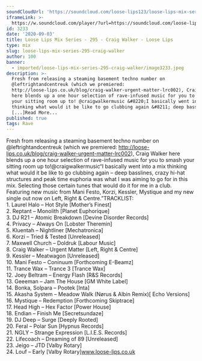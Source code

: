 ```yaml
---
soundCloudUrl: 'https://soundcloud.com/loose-lips123/loose-lips-mix-series-295-craig-walker'
iframeLink: >-
  https://w.soundcloud.com/player/?url=https://soundcloud.com/loose-lips123/loose-lips-mix-series-295-craig-walker&color=00aabb&auto_play=false&hide_related=false&show_comments=true&show_user=true&show_reposts=false
id: 3233
date: '2020-09-03'
title: Loose Lips Mix Series - 295 - Craig Walker - Loose Lips
type: mix
slug: loose-lips-mix-series-295-craig-walker
author: 100
banner:
  - imported/loose-lips-mix-series-295-craig-walker/image3233.jpeg
description: >-
  Fresh from releasing a steaming basement techno number on
  @leftrightandcentreuk (which we premiered:
  http://loose-lips.co.uk/blog/craig-walker-urgent-matter-lrc002), Craig Walker
  here blends up a one hour selection of rave-infused music for you to smash
  your sitting room up to! @craigwalkermusic &#8220;I basically went into a mix
  thinking what would it be like to go clubbing again &#8211; deep basslines,
  [...]Read More...
published: true
tags: Rave
---
```

Fresh from releasing a steaming basement techno number on @leftrightandcentreuk (which we premiered: http://loose-lips.co.uk/blog/craig-walker-urgent-matter-lrc002), Craig Walker here blends up a one hour selection of rave-infused music for you to smash your sitting room up to!@craigwalkermusic“I basically went into a mix thinking what would it be like to go clubbing again – deep basslines, crazy hi-hat structures and peak time euphoria was what I was aiming to go for in this mix. Selecting those certain tunes that would do it for me in a club. Featuring new music from Mani Festo, Korzi, Kessler, Mystique and my new single out now on Left, Right & Centre.”TRACKLIST:  
1\. Laurel Halo – Hot Style \[Mother’s Finest\]  
2\. Reptant – Monolith \[Planet Euphorique\]  
3\. DJ R21 – Atomic Breakdown \[Devine Disorder Records\]  
4\. Privacy – Always On \[Lobster Theremin\]  
5\. Kluentah – Nightliner \[Mechatronica\]  
6\. Korzi – Tried & Tested \[Unreleased\]  
7\. Maxwell Church – Doldruk \[Labour Music\]  
8\. Craig Walker – Urgent Matter \[Left, Right & Centre\]  
9\. Kessler – Meatwagon \[Unreleased\]  
10\. Mani Festo – Coninuum \[Forthcoming E-Beamz\]  
11\. Trance Wax – Trance 3 \[Trance Wax\]  
12\. Joey Beltram – Energy Flash \[R&S Records\]  
13\. Geeeman – Jam The House \[GM White Label\]  
14\. Bonka, Solpara – Pootek \[Inta\]  
15\. Akasha System – Meadow Walk (Nørus & Albin Remix)\[ Echo Versions\]  
16\. Mystique – Redemption \[Forthcoming Skiptrace\]  
17\. Head High – Hex Factor \[Power House\]  
18\. Endian – Finish Me \[Secretsundaze\]  
19\. DJ Deep – Surge \[Deeply Rooted\]  
20\. Feral – Polar Sun \[Hypnus Records\]  
21\. NGLY – Strange Expression \[L.I.E.S. Records\]  
22\. Lifecoach – Dreaming of 89 \[Unreleased\]  
23\. Jeigo – JTD \[Valby Rotary\]  
24\. Louf – Early \[Valby Rotary\]www.loose-lips.co.uk